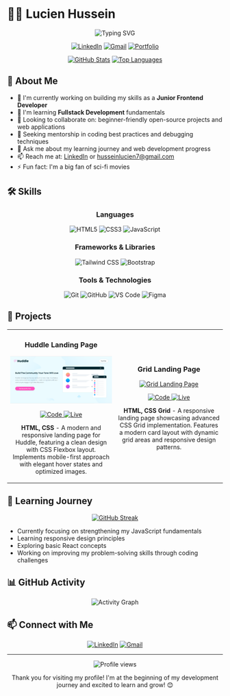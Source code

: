 # 👨‍💻 Lucien Hussein

<div align="center">
  <img src="https://readme-typing-svg.herokuapp.com?font=Fira+Code&pause=1000&color=6A5ACD&center=true&vCenter=true&width=435&lines=Junior+Frontend+Developer;Aspiring+Fullstack+Developer;Enthusiastic+Problem+Solver" alt="Typing SVG" />
</div>

<div align="center">
  
  [![LinkedIn](https://img.shields.io/badge/LinkedIn-0077B5?style=for-the-badge&logo=linkedin&logoColor=white)](https://www.linkedin.com/in/lucien-hussein-4878052b6/)
  [![Gmail](https://img.shields.io/badge/Gmail-D14836?style=for-the-badge&logo=gmail&logoColor=white)](mailto:husseinlucien7@gmail.com)
  [![Portfolio](https://img.shields.io/badge/Portfolio-000000?style=for-the-badge&logo=vercel&logoColor=white)](https://readme-rlk2lmq4q-luhu18s-projects.vercel.app/)
  
</div>

<div align="center">
  
  [![GitHub Stats](https://github-readme-stats.vercel.app/api?username=luhu18&show_icons=true&theme=tokyonight)](https://github.com/anuraghazra/github-readme-stats)
  [![Top Languages](https://github-readme-stats.vercel.app/api/top-langs/?username=luhu18&layout=compact&theme=tokyonight)](https://github.com/anuraghazra/github-readme-stats)
  
</div>

## 🚀 About Me

- 🔭 I'm currently working on building my skills as a **Junior Frontend Developer**
- 🌱 I'm learning **Fullstack Development** fundamentals
- 👯 Looking to collaborate on: beginner-friendly open-source projects and web applications
- 🤔 Seeking mentorship in coding best practices and debugging techniques
- 💬 Ask me about my learning journey and web development progress
- 📫 Reach me at: [LinkedIn](https://www.linkedin.com/in/lucien-hussein-4878052b6/) or [husseinlucien7@gmail.com](mailto:husseinlucien7@gmail.com)
- ⚡ Fun fact: I'm a big fan of sci-fi movies

## 🛠️ Skills

<div align="center">
  
  ### Languages
  ![HTML5](https://img.shields.io/badge/HTML5-E34F26?style=for-the-badge&logo=html5&logoColor=white)
  ![CSS3](https://img.shields.io/badge/CSS3-1572B6?style=for-the-badge&logo=css3&logoColor=white)
  ![JavaScript](https://img.shields.io/badge/JavaScript-F7DF1E?style=for-the-badge&logo=javascript&logoColor=black)
  
  ### Frameworks & Libraries
  ![Tailwind CSS](https://img.shields.io/badge/Tailwind_CSS-38B2AC?style=for-the-badge&logo=tailwind-css&logoColor=white)
  ![Bootstrap](https://img.shields.io/badge/Bootstrap-563D7C?style=for-the-badge&logo=bootstrap&logoColor=white)
  
  ### Tools & Technologies
  ![Git](https://img.shields.io/badge/Git-F05032?style=for-the-badge&logo=git&logoColor=white)
  ![GitHub](https://img.shields.io/badge/GitHub-100000?style=for-the-badge&logo=github&logoColor=white)
  ![VS Code](https://img.shields.io/badge/VS_Code-0078D4?style=for-the-badge&logo=visual%20studio%20code&logoColor=white)
  ![Figma](https://img.shields.io/badge/Figma-F24E1E?style=for-the-badge&logo=figma&logoColor=white)
  
</div>

## 📂 Projects

<table>
  <tr>
    <td width="50%">
      <h3 align="center">Huddle Landing Page</h3>
      <div align="center">
        <a href="https://huddle-landing-page-ivory-beta.vercel.app/" target="_blank">
          <img src="./assets/huddle-page.png" alt="Huddle Landing Page" width="100%"/>
        </a>
        <p>
          <a href="https://github.com/luhu18/huddle-landing-page" target="_blank">
            <img src="https://img.shields.io/badge/Code-black?style=for-the-badge&logo=github" alt="Code"/>
          </a>
          <a href="https://huddle-landing-page-ivory-beta.vercel.app/" target="_blank">
            <img src="https://img.shields.io/badge/Live-blueviolet?style=for-the-badge&logo=vercel" alt="Live"/>
          </a>
        </p>
        <p><strong>HTML, CSS</strong> - A modern and responsive landing page for Huddle, featuring a clean design with CSS Flexbox layout. Implements mobile-first approach with elegant hover states and optimized images.</p>
      </div>
    </td>
    <td width="50%">
      <h3 align="center">Grid Landing Page</h3>
      <div align="center">
        <a href="https://grid-landing-page-orcin.vercel.app/" target="_blank">
          <img src="./assets/grid-page.png" alt="Grid Landing Page" width="100%"/>
        </a>
        <p>
          <a href="https://github.com/luhu18/grid-landing-page" target="_blank">
            <img src="https://img.shields.io/badge/Code-black?style=for-the-badge&logo=github" alt="Code"/>
          </a>
          <a href="https://grid-landing-page-orcin.vercel.app/" target="_blank">
            <img src="https://img.shields.io/badge/Live-blueviolet?style=for-the-badge&logo=vercel" alt="Live"/>
          </a>
        </p>
        <p><strong>HTML, CSS Grid</strong> - A responsive landing page showcasing advanced CSS Grid implementation. Features a modern card layout with dynamic grid areas and responsive design patterns.</p>
      </div>
    </td>
  </tr>
</table>

## 🌱 Learning Journey

<div align="center">
  
  [![GitHub Streak](https://github-readme-streak-stats.herokuapp.com/?user=luhu18&theme=tokyonight)](https://git.io/streak-stats)
  
</div>

- Currently focusing on strengthening my JavaScript fundamentals
- Learning responsive design principles
- Exploring basic React concepts
- Working on improving my problem-solving skills through coding challenges

## 📊 GitHub Activity

<div align="center">
  
  ![Activity Graph](https://github-readme-activity-graph.vercel.app/graph?username=luhu18&theme=github)
  
</div>

## 📫 Connect with Me

<div align="center">
  
  [![LinkedIn](https://img.shields.io/badge/LinkedIn-0077B5?style=for-the-badge&logo=linkedin&logoColor=white)](https://www.linkedin.com/in/lucien-hussein-4878052b6/)
  [![Gmail](https://img.shields.io/badge/Gmail-D14836?style=for-the-badge&logo=gmail&logoColor=white)](mailto:husseinlucien7@gmail.com)
  
</div>

---

<div align="center">
  <img src="https://komarev.com/ghpvc/?username=luhu18&color=blueviolet&style=flat-square" alt="Profile views"/>
  <p>Thank you for visiting my profile! I'm at the beginning of my development journey and excited to learn and grow! 😊</p>
</div>